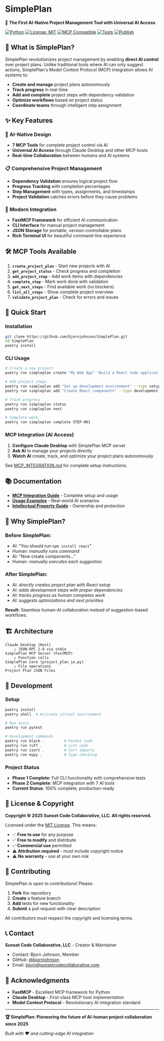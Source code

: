 # SimplePlan

🎯 **The First AI-Native Project Management Tool with Universal AI Access**

[![Python](https://img.shields.io/badge/python-3.10+-blue.svg)](https://python.org)
[![License: MIT](https://img.shields.io/badge/License-MIT-yellow.svg)](https://opensource.org/licenses/MIT)
[![MCP Compatible](https://img.shields.io/badge/MCP-Compatible-green.svg)](https://modelcontextprotocol.io/)
[![Tests](https://github.com/bjornjohnson/SimplePlan/actions/workflows/test.yml/badge.svg)](https://github.com/bjornjohnson/SimplePlan/actions/workflows/test.yml)
[![Publish](https://github.com/bjornjohnson/SimplePlan/actions/workflows/publish.yml/badge.svg)](https://github.com/bjornjohnson/SimplePlan/actions/workflows/publish.yml)

## 🚀 What is SimplePlan?

SimplePlan revolutionizes project management by enabling **direct AI control** over project plans. Unlike traditional tools where AI can only suggest actions, SimplePlan's Model Context Protocol (MCP) integration allows AI systems to:

- **Create and manage** project plans autonomously
- **Track progress** in real-time
- **Add and complete** project steps with dependency validation
- **Optimize workflows** based on project status
- **Coordinate teams** through intelligent step assignment

## ✨ Key Features

### 🧠 **AI-Native Design**
- **7 MCP Tools** for complete project control via AI
- **Universal AI Access** through Claude Desktop and other MCP hosts
- **Real-time Collaboration** between humans and AI systems

### 📋 **Comprehensive Project Management**
- **Dependency Validation** ensures logical project flow
- **Progress Tracking** with completion percentages
- **Step Management** with types, assignments, and timestamps
- **Project Validation** catches errors before they cause problems

### 🔌 **Modern Integration**
- **FastMCP Framework** for efficient AI communication
- **CLI Interface** for manual project management
- **JSON Storage** for portable, version-controllable plans
- **Rich Terminal UI** for beautiful command-line experience

## 🛠️ MCP Tools Available

1. **`create_project_plan`** - Start new projects with AI
2. **`get_project_status`** - Check progress and completion
3. **`add_project_step`** - Add work items with dependencies
4. **`complete_step`** - Mark work done with validation
5. **`get_next_steps`** - Find available work (no blockers)
6. **`list_all_steps`** - Show complete project overview
7. **`validate_project_plan`** - Check for errors and issues

## 🚀 Quick Start

### Installation
```bash
git clone https://github.com/bjornjohnson/SimplePlan.git
cd SimplePlan
poetry install
```

### CLI Usage
```bash
# Create a new project
poetry run simpleplan create "My Web App" "Build a React todo application"

# Add project steps
poetry run simpleplan add "Set up development environment" --type setup
poetry run simpleplan add "Create React components" --type development --depends STEP-001

# Track progress
poetry run simpleplan status
poetry run simpleplan next

# Complete work
poetry run simpleplan complete STEP-001
```

### MCP Integration (AI Access)
1. **Configure Claude Desktop** with SimplePlan MCP server
2. **Ask AI** to manage your projects directly
3. **Watch AI** create, track, and optimize your project plans autonomously

See [MCP_INTEGRATION.md](MCP_INTEGRATION.md) for complete setup instructions.

## 📚 Documentation

- **[MCP Integration Guide](MCP_INTEGRATION.md)** - Complete setup and usage
- **[Usage Examples](MCP_USAGE_EXAMPLES.md)** - Real-world AI scenarios
- **[Intellectual Property Guide](INTELLECTUAL_PROPERTY.md)** - Ownership and protection

## 🎯 Why SimplePlan?

### **Before SimplePlan:**
- AI: "You should run `npm install react`"
- Human: *manually runs command*
- AI: "Now create components..."
- Human: *manually executes each suggestion*

### **After SimplePlan:**
- AI: *directly creates project plan with React setup*
- AI: *adds development steps with proper dependencies*
- AI: *tracks progress as human completes work*
- AI: *suggests optimizations and next priorities*

**Result:** Seamless human-AI collaboration instead of suggestion-based workflows.

## 🏗️ Architecture

```
Claude Desktop (Host)
    ↓ JSON-RPC 2.0 via stdio
SimplePlan MCP Server (FastMCP)
    ↓ Function calls
SimplePlan Core (project_plan_io.py)
    ↓ File operations
Project Plan JSON Files
```

## 🧪 Development

### Setup
```bash
poetry install
poetry shell  # Activate virtual environment

# Run tests
poetry run pytest

# Development commands
poetry run black .         # Format code
poetry run ruff .          # Lint code
poetry run isort .         # Sort imports
poetry run mypy .          # Type checking
```

### Project Status
- **Phase 1 Complete**: Full CLI functionality with comprehensive tests
- **Phase 2 Complete**: MCP integration with 7 AI tools
- **Current Status**: 100% complete, production-ready

## 📄 License & Copyright

**Copyright © 2025 Sunset Code Collaborative, LLC. All rights reserved.**

Licensed under the [MIT License](LICENSE). This means:
- ✅ **Free to use** for any purpose
- ✅ **Free to modify** and distribute
- ✅ **Commercial use** permitted
- ⚠️ **Attribution required** - must include copyright notice
- ⚠️ **No warranty** - use at your own risk

## 🤝 Contributing

SimplePlan is open to contributions! Please:
1. **Fork** the repository
2. **Create** a feature branch
3. **Add** tests for new functionality
4. **Submit** a pull request with clear description

All contributors must respect the copyright and licensing terms.

## 📞 Contact

**Sunset Code Collaborative, LLC** - Creator & Maintainer
- Contact: Bjorn Johnson, Member
- GitHub: [@bjornjohnson](https://github.com/bjornjohnson)
- Email: bjorn@sunsetcodecollaborative.com

## 🎉 Acknowledgments

- **FastMCP** - Excellent MCP framework for Python
- **Claude Desktop** - First-class MCP host implementation
- **Model Context Protocol** - Revolutionary AI integration standard

---

**🏆 SimplePlan: Pioneering the future of AI-human project collaboration since 2025**

*Built with ❤️ and cutting-edge AI integration*
